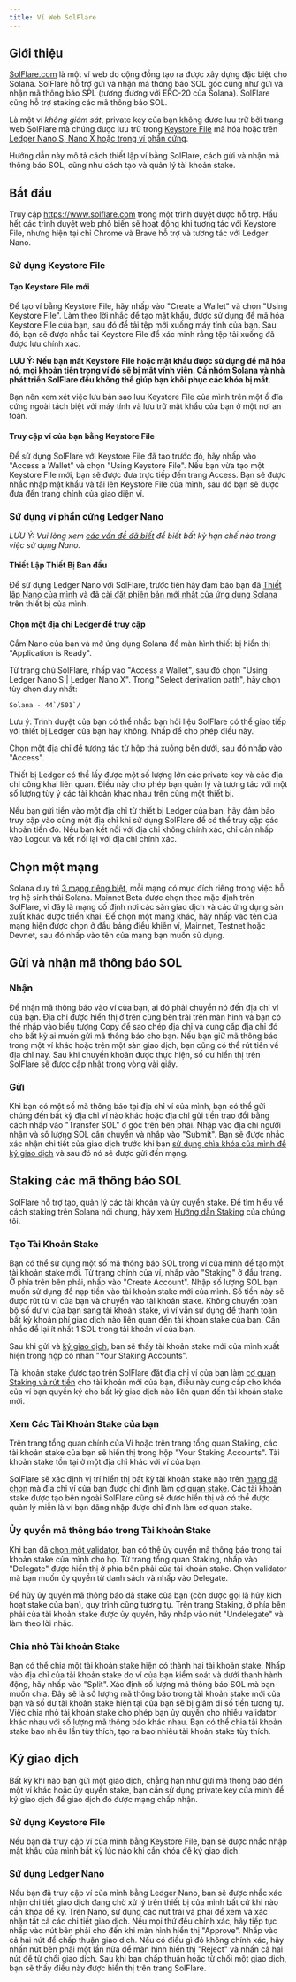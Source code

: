 ```yaml
---
title: Ví Web SolFlare
---
```


## Giới thiệu

[SolFlare.com](https://solflare.com/) là một ví web do cộng đồng tạo ra được xây dựng đặc biệt cho Solana. SolFlare hỗ trợ gửi và nhận mã thông báo SOL gốc cũng như gửi và nhận mã thông báo SPL (tương đương với ERC-20 của Solana). SolFlare cũng hỗ trợ staking các mã thông báo SOL.

Là một ví _không giám sát_, private key của bạn không được lưu trữ bởi trang web SolFlare mà chúng được lưu trữ trong [Keystore File](#using-a-keystore-file) mã hóa hoặc trên [Ledger Nano S, Nano X hoặc trong ví phần cứng](#using-a-ledger-nano-hardware-wallet).

Hướng dẫn này mô tả cách thiết lập ví bằng SolFlare, cách gửi và nhận mã thông báo SOL, cũng như cách tạo và quản lý tài khoản stake.

## Bắt đầu

Truy cập https://www.solflare.com trong một trình duyệt được hỗ trợ.  Hầu hết các trình duyệt web phổ biến sẽ hoạt động khi tương tác với Keystore File, nhưng hiện tại chỉ Chrome và Brave hỗ trợ và tương tác với Ledger Nano.

### Sử dụng Keystore File

#### Tạo Keystore File mới
Để tạo ví bằng Keystore File, hãy nhấp vào "Create a Wallet" và chọn "Using Keystore File".  Làm theo lời nhắc để tạo mật khẩu, được sử dụng để mã hóa Keystore File của bạn, sau đó để tải tệp mới xuống máy tính của bạn.  Sau đó, bạn sẽ được nhắc tải Keystore File để xác minh rằng tệp tải xuống đã được lưu chính xác.

**LƯU Ý: Nếu bạn mất Keystore File hoặc mật khẩu được sử dụng để mã hóa nó, mọi khoản tiền trong ví đó sẽ bị mất vĩnh viễn.  Cả nhóm Solana và nhà phát triển SolFlare đều không thể giúp bạn khôi phục các khóa bị mất.**

Bạn nên xem xét việc lưu bản sao lưu Keystore File của mình trên một ổ đĩa cứng ngoài tách biệt với máy tính và lưu trữ mật khẩu của bạn ở một nơi an toàn.

#### Truy cập ví của bạn bằng Keystore File
Để sử dụng SolFlare với Keystore File đã tạo trước đó, hãy nhấp vào "Access a Wallet" và chọn "Using Keystore File".  Nếu bạn vừa tạo một Keystore File mới, bạn sẽ được đưa trực tiếp đến trang Access. Bạn sẽ được nhắc nhập mật khẩu và tải lên Keystore File của mình, sau đó bạn sẽ được đưa đến trang chính của giao diện ví.

### Sử dụng ví phần cứng Ledger Nano

*LƯU Ý: Vui lòng xem [các vấn đề đã biết](ledger-live.md#known-issues) để biết bất kỳ hạn chế nào trong việc sử dụng Nano.*

#### Thiết Lập Thiết Bị Ban đầu
Để sử dụng Ledger Nano với SolFlare, trước tiên hãy đảm bảo bạn đã [Thiết lập Nano của mình](ledger-live.md) và đã [cài đặt phiên bản mới nhất của ứng dụng Solana](ledger-live.md#upgrade-to-the-latest-version-of-the-solana-app) trên thiết bị của mình.

#### Chọn một địa chỉ Ledger để truy cập
Cắm Nano của bạn và mở ứng dụng Solana để màn hình thiết bị hiển thị "Application is Ready".

Từ trang chủ SolFlare, nhấp vào "Access a Wallet", sau đó chọn "Using Ledger Nano S | Ledger Nano X".  Trong "Select derivation path", hãy chọn tùy chọn duy nhất:

``Solana - 44`/501`/``

Lưu ý: Trình duyệt của bạn có thể nhắc bạn hỏi liệu SolFlare có thể giao tiếp với thiết bị Ledger của bạn hay không.  Nhấp để cho phép điều này.

Chọn một địa chỉ để tương tác từ hộp thả xuống bên dưới, sau đó nhấp vào "Access".

Thiết bị Ledger có thể lấy được một số lượng lớn các private key và các địa chỉ công khai liên quan. Điều này cho phép bạn quản lý và tương tác với một số lượng tùy ý các tài khoản khác nhau trên cùng một thiết bị.

Nếu bạn gửi tiền vào một địa chỉ từ thiết bị Ledger của bạn, hãy đảm bảo truy cập vào cùng một địa chỉ khi sử dụng SolFlare để có thể truy cập các khoản tiền đó.  Nếu bạn kết nối với địa chỉ không chính xác, chỉ cần nhấp vào Logout và kết nối lại với địa chỉ chính xác.

## Chọn một mạng

Solana duy trì [3 mạng riêng biệt](../clusters), mỗi mạng có mục đích riêng trong việc hỗ trợ hệ sinh thái Solana.  Mainnet Beta được chọn theo mặc định trên SolFlare, vì đây là mạng cố định nơi các sàn giao dịch và các ứng dụng sản xuất khác được triển khai.  Để chọn một mạng khác, hãy nhấp vào tên của mạng hiện được chọn ở đầu bảng điều khiển ví, Mainnet, Testnet hoặc Devnet, sau đó nhấp vào tên của mạng bạn muốn sử dụng.

## Gửi và nhận mã thông báo SOL

### Nhận
Để nhận mã thông báo vào ví của bạn, ai đó phải chuyển nó đến địa chỉ ví của bạn.  Địa chỉ được hiển thị ở trên cùng bên trái trên màn hình và bạn có thể nhấp vào biểu tượng Copy để sao chép địa chỉ và cung cấp địa chỉ đó cho bất kỳ ai muốn gửi mã thông báo cho bạn.  Nếu bạn giữ mã thông báo trong một ví khác hoặc trên một sàn giao dịch, bạn cũng có thể rút tiền về địa chỉ này.  Sau khi chuyển khoản được thực hiện, số dư hiển thị trên SolFlare sẽ được cập nhật trong vòng vài giây.

### Gửi
Khi bạn có một số mã thông báo tại địa chỉ ví của mình, bạn có thể gửi chúng đến bất kỳ địa chỉ ví nào khác hoặc địa chỉ gửi tiền trao đổi bằng cách nhấp vào "Transfer SOL" ở góc trên bên phải.  Nhập vào địa chỉ người nhận và số lượng SOL cần chuyển và nhấp vào "Submit".  Bạn sẽ được nhắc xác nhận chi tiết của giao dịch trước khi bạn [sử dụng chìa khóa của mình để ký giao dịch](#signing-a-transaction) và sau đó nó sẽ được gửi đến mạng.

## Staking các mã thông báo SOL
SolFlare hỗ trợ tạo, quản lý các tài khoản và ủy quyền stake.  Để tìm hiểu về cách staking trên Solana nói chung, hãy xem [Hướng dẫn Staking](../staking) của chúng tôi.

### Tạo Tài Khoản Stake
Bạn có thể sử dụng một số mã thông báo SOL trong ví của mình để tạo một tài khoản stake mới. Từ trang chính của ví, nhấp vào "Staking" ở đầu trang.  Ở phía trên bên phải, nhấp vào "Create Account".  Nhập số lượng SOL bạn muốn sử dụng để nạp tiền vào tài khoản stake mới của mình.  Số tiền này sẽ được rút từ ví của bạn và chuyển vào tài khoản stake.  Không chuyển toàn bộ số dư ví của bạn sang tài khoản stake, vì ví vẫn sử dụng để thanh toán bất kỳ khoản phí giao dịch nào liên quan đến tài khoản stake của bạn.  Cân nhắc để lại ít nhất 1 SOL trong tài khoản ví của bạn.

Sau khi gửi và [ký giao dịch](#signing-a-transaction), bạn sẽ thấy tài khoản stake mới của mình xuất hiện trong hộp có nhãn "Your Staking Accounts".

Tài khoản stake được tạo trên SolFlare đặt địa chỉ ví của bạn làm [cơ quan Staking và rút tiền](../staking/stake-accounts#understanding-account-authorities) cho tài khoản mới của bạn, điều này cung cấp cho khóa của ví bạn quyền ký cho bất kỳ giao dịch nào liên quan đến tài khoản stake mới.

### Xem Các Tài Khoản Stake của bạn
Trên trang tổng quan chính của Ví hoặc trên trang tổng quan Staking, các tài khoản stake của bạn sẽ hiển thị trong hộp "Your Staking Accounts".  Tài khoản stake tồn tại ở một địa chỉ khác với ví của bạn.

SolFlare sẽ xác định vị trí hiển thị bất kỳ tài khoản stake nào trên [mạng đã chọn](#select-a-network) mà địa chỉ ví của bạn được chỉ định làm [cơ quan stake](../staking/stake-accounts#understanding-account-authorities). Các tài khoản stake được tạo bên ngoài SolFlare cũng sẽ được hiển thị và có thể được quản lý miễn là ví bạn đăng nhập được chỉ định làm cơ quan stake.

### Ủy quyền mã thông báo trong Tài khoản Stake
Khi bạn đã [chọn một validator](../staking#select-a-validator), bạn có thể ủy quyền mã thông báo trong tài khoản stake của mình cho họ.  Từ trang tổng quan Staking, nhấp vào "Delegate" được hiển thị ở phía bên phải của tài khoản stake. Chọn validator mà bạn muốn ủy quyền từ danh sách và nhấp vào Delegate.

Để hủy ủy quyền mã thông báo đã stake của bạn (còn được gọi là hủy kich hoạt stake của bạn), quy trình cũng tương tự.  Trên trang Staking, ở phía bên phải của tài khoản stake được ủy quyền, hãy nhấp vào nút "Undelegate" và làm theo lời nhắc.

### Chia nhỏ Tài khoản Stake
Bạn có thể chia một tài khoản stake hiện có thành hai tài khoản stake.  Nhấp vào địa chỉ của tài khoản stake do ví của bạn kiểm soát và dưới thanh hành động, hãy nhấp vào "Split".  Xác định số lượng mã thông báo SOL mà bạn muốn chia.  Đây sẽ là số lượng mã thông báo trong tài khoản stake mới của bạn và số dư tài khoản stake hiện tại của bạn sẽ bị giảm đi số tiền tương tự.  Việc chia nhỏ tài khoản stake cho phép bạn ủy quyền cho nhiều validator khác nhau với số lượng mã thông báo khác nhau. Bạn có thể chia tài khoản stake bao nhiêu lần tùy thích, tạo ra bao nhiêu tài khoản stake tùy thích.

## Ký giao dịch
Bất kỳ khi nào bạn gửi một giao dịch, chẳng hạn như gửi mã thông báo đến một ví khác hoặc ủy quyền stake, bạn cần sử dụng private key của mình để ký giao dịch để giao dịch đó được mạng chấp nhận.

### Sử dụng Keystore File
Nếu bạn đã truy cập ví của mình bằng Keystore File, bạn sẽ được nhắc nhập mật khẩu của mình bất kỳ lúc nào khi cần khóa để ký giao dịch.

### Sử dụng Ledger Nano
Nếu bạn đã truy cập ví của mình bằng Ledger Nano, bạn sẽ được nhắc xác nhận chi tiết giao dịch đang chờ xử lý trên thiết bị của mình bất cứ khi nào cần khóa để ký. Trên Nano, sử dụng các nút trái và phải để xem và xác nhận tất cả các chi tiết giao dịch.  Nếu mọi thứ đều chính xác, hãy tiếp tục nhấp vào nút bên phải cho đến khi màn hình hiển thị "Approve".  Nhấp vào cả hai nút để chấp thuận giao dịch. Nếu có điều gì đó không chính xác, hãy nhấn nút bên phải một lần nữa để màn hình hiển thị "Reject" và nhấn cả hai nút để từ chối giao dịch.  Sau khi bạn chấp thuận hoặc từ chối một giao dịch, bạn sẽ thấy điều này được hiển thị trên trang SolFlare.
